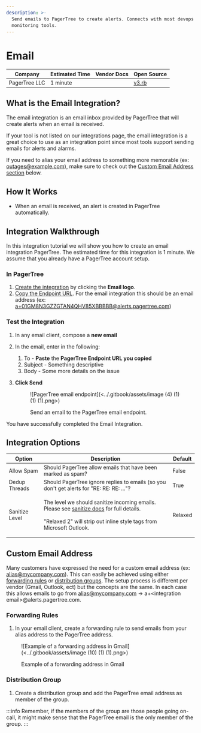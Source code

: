 ```yaml
---
description: >-
  Send emails to PagerTree to create alerts. Connects with most devops and
  monitoring tools.
---
```


# Email

| Company       | Estimated Time | Vendor Docs | Open Source                                                                                                              |
| ------------- | -------------- | ----------- | ------------------------------------------------------------------------------------------------------------------------ |
| PagerTree LLC | 1 minute       |             | [v3.rb](https://github.com/PagerTree/pager\_tree-integrations/blob/main/app/models/pager\_tree/integrations/email/v3.rb) |

## What is the Email Integration?

The email integration is an email inbox provided by PagerTree that will create alerts when an email is received.

If your tool is not listed on our integrations page, the email integration is a great choice to use as an integration point since most tools support sending emails for alerts and alarms.

If you need to alias your email address to something more memorable (ex: outages@example.com), make sure to check out the [Custom Email Address section](email.md#custom-email-address) below.

## **How It Works**

* When an email is received, an alert is created in PagerTree automatically.

## Integration Walkthrough

In this integration tutorial we will show you how to create an email integration PagerTree. The estimated time for this integration is 1 minute. We assume that you already have a PagerTree account setup.

### In PagerTree

1. [Create the integration](introduction.md#create-an-integration) by clicking the **Email logo**.
2. [Copy the Endpoint URL](introduction.md#copy-the-endpoint-url). For the email integration this should be an email address (ex: a+01GM8N3GZZGTAN4QHV85XBBBBB@alerts.pagertree.com)

### **Test the Integration**

1. In any email client, compose a **new email**
2. In the email, enter in the following:
   1. To - **Paste** the **PagerTree Endpoint URL you copied**
   2. Subject - Something descriptive
   3. Body - Some more details on the issue
3.  **Click Send**&#x20;

    <figure>![PagerTree email endpoint](<../.gitbook/assets/image (4) (1) (1) (1).png>)<figcaption><p>Send an email to the PagerTree email endpoint.</p></figcaption></figure>

You have successfully completed the Email Integration.

## Integration Options

| Option         | Description                                                                                                                                                                                                                                | Default |
| -------------- | ------------------------------------------------------------------------------------------------------------------------------------------------------------------------------------------------------------------------------------------ | ------- |
| Allow Spam     | Should PagerTree allow emails that have been marked as spam?                                                                                                                                                                               | False   |
| Dedup Threads  | Should PagerTree ignore replies to emails (so you don't get alerts for "RE: RE: RE: ..."?                                                                                                                                                  | True    |
| Sanitize Level | <p>The level we should sanitize incoming emails. Please see <a href="https://github.com/rgrove/sanitize#configuration">sanitize docs</a> for full details.<br/><br/>"Relaxed 2" will strip out inline style tags from Microsoft Outlook.</p> | Relaxed |

## Custom Email Address

Many customers have expressed the need for a custom email address (ex: alias@mycompany.com). This can easily be achieved using either [forwarding rules](email.md#forwarding-rules) or [distribution groups](email.md#distribution-group). The setup process is different per vendor (Gmail, Outlook, ect) but the concepts are the same. In each case this allows emails to go from alias@mycompany.com -> a+\<integration email>@alerts.pagertree.com.

### Forwarding Rules

1. In your email client, create a forwarding rule to send emails from your alias address to the PagerTree address.

<figure>![Example of a forwarding address in Gmail](<../.gitbook/assets/image (10) (1) (1).png>)<figcaption><p>Example of a forwarding address in Gmail</p></figcaption></figure>

### Distribution Group

1. Create a distribution group and add the PagerTree email address as member of the group.&#x20;

:::info
Remember, if the members of the group are those people going on-call, it might make sense that the PagerTree email is the only member of the group.
:::
